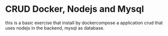 # CRUD Docker, Nodejs and Mysql
this is a basic exercise that install by dockercompose a application crud that uses nodejs in the backend, mysql as database.


